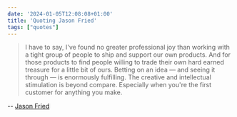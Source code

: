 ```yaml
---
date: '2024-01-05T12:08:08+01:00'
title: 'Quoting Jason Fried'
tags: ["quotes"]
---
```


> I have to say, I've found no greater professional joy than working with a tight group of people to ship and support our own products. And for those products to find people willing to trade their own hard earned treasure for a little bit of ours.  Betting on an idea — and seeing it through — is enormously fulfilling. The creative and intellectual stimulation is beyond compare. Especially when you're the first customer for anything you make.

-- [Jason Fried](https://twitter.com/jasonfried/status/1742701289316942131)

